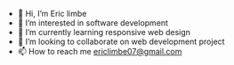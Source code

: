 - 👋 Hi, I’m Eric limbe
- 👀 I’m interested in software development
- 🌱 I’m currently learning responsive web design
- 💞️ I’m looking to collaborate on web development project
- 📫 How to reach me ericlimbe07@gmail.com

<!---
elimbe/elimbe is a ✨ special ✨ repository because its `README.md` (this file) appears on your GitHub profile.
You can click the Preview link to take a look at your changes.
--->
